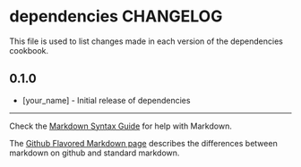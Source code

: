 dependencies CHANGELOG
======================

This file is used to list changes made in each version of the dependencies cookbook.

0.1.0
-----
- [your_name] - Initial release of dependencies

- - -
Check the [Markdown Syntax Guide](http://daringfireball.net/projects/markdown/syntax) for help with Markdown.

The [Github Flavored Markdown page](http://github.github.com/github-flavored-markdown/) describes the differences between markdown on github and standard markdown.
